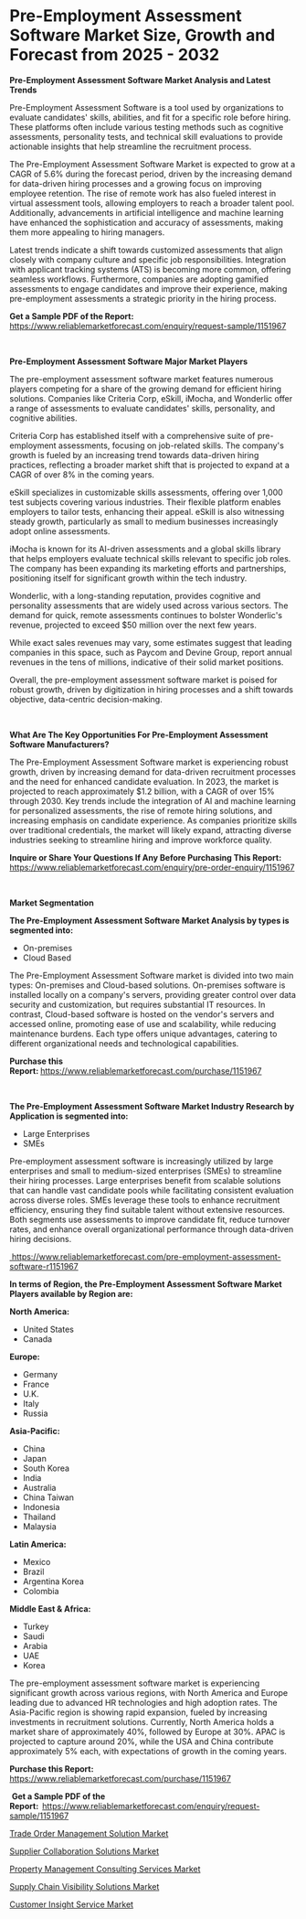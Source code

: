 <p><h1>Pre-Employment Assessment Software Market Size, Growth and Forecast from 2025 - 2032</h1></p><p><strong>Pre-Employment Assessment Software Market Analysis and Latest Trends</strong></p>
<p><p>Pre-Employment Assessment Software is a tool used by organizations to evaluate candidates' skills, abilities, and fit for a specific role before hiring. These platforms often include various testing methods such as cognitive assessments, personality tests, and technical skill evaluations to provide actionable insights that help streamline the recruitment process. </p><p>The Pre-Employment Assessment Software Market is expected to grow at a CAGR of 5.6% during the forecast period, driven by the increasing demand for data-driven hiring processes and a growing focus on improving employee retention. The rise of remote work has also fueled interest in virtual assessment tools, allowing employers to reach a broader talent pool. Additionally, advancements in artificial intelligence and machine learning have enhanced the sophistication and accuracy of assessments, making them more appealing to hiring managers. </p><p>Latest trends indicate a shift towards customized assessments that align closely with company culture and specific job responsibilities. Integration with applicant tracking systems (ATS) is becoming more common, offering seamless workflows. Furthermore, companies are adopting gamified assessments to engage candidates and improve their experience, making pre-employment assessments a strategic priority in the hiring process.</p></p>
<p><strong>Get a Sample PDF of the Report:&nbsp;</strong> <a href="https://www.reliablemarketforecast.com/enquiry/request-sample/1151967?utm_campaign=1108&utm_medium=2&utm_source=Github&utm_content=ia&utm_term=11032025&utm_id=pre-employment-assessment-software">https://www.reliablemarketforecast.com/enquiry/request-sample/1151967</a></p>
<p>&nbsp;</p>
<p><strong>Pre-Employment Assessment Software Major Market Players</strong></p>
<p><p>The pre-employment assessment software market features numerous players competing for a share of the growing demand for efficient hiring solutions. Companies like Criteria Corp, eSkill, iMocha, and Wonderlic offer a range of assessments to evaluate candidates' skills, personality, and cognitive abilities.</p><p>Criteria Corp has established itself with a comprehensive suite of pre-employment assessments, focusing on job-related skills. The company's growth is fueled by an increasing trend towards data-driven hiring practices, reflecting a broader market shift that is projected to expand at a CAGR of over 8% in the coming years.</p><p>eSkill specializes in customizable skills assessments, offering over 1,000 test subjects covering various industries. Their flexible platform enables employers to tailor tests, enhancing their appeal. eSkill is also witnessing steady growth, particularly as small to medium businesses increasingly adopt online assessments.</p><p>iMocha is known for its AI-driven assessments and a global skills library that helps employers evaluate technical skills relevant to specific job roles. The company has been expanding its marketing efforts and partnerships, positioning itself for significant growth within the tech industry.</p><p>Wonderlic, with a long-standing reputation, provides cognitive and personality assessments that are widely used across various sectors. The demand for quick, remote assessments continues to bolster Wonderlic's revenue, projected to exceed $50 million over the next few years.</p><p>While exact sales revenues may vary, some estimates suggest that leading companies in this space, such as Paycom and Devine Group, report annual revenues in the tens of millions, indicative of their solid market positions.</p><p>Overall, the pre-employment assessment software market is poised for robust growth, driven by digitization in hiring processes and a shift towards objective, data-centric decision-making.</p></p>
<p>&nbsp;</p>
<p><strong>What Are The Key Opportunities For Pre-Employment Assessment Software Manufacturers?</strong></p>
<p><p>The Pre-Employment Assessment Software market is experiencing robust growth, driven by increasing demand for data-driven recruitment processes and the need for enhanced candidate evaluation. In 2023, the market is projected to reach approximately $1.2 billion, with a CAGR of over 15% through 2030. Key trends include the integration of AI and machine learning for personalized assessments, the rise of remote hiring solutions, and increasing emphasis on candidate experience. As companies prioritize skills over traditional credentials, the market will likely expand, attracting diverse industries seeking to streamline hiring and improve workforce quality.</p></p>
<p><strong>Inquire or Share Your Questions If Any Before Purchasing This Report:</strong> <a href="https://www.reliablemarketforecast.com/enquiry/pre-order-enquiry/1151967?utm_campaign=1108&utm_medium=2&utm_source=Github&utm_content=ia&utm_term=11032025&utm_id=pre-employment-assessment-software">https://www.reliablemarketforecast.com/enquiry/pre-order-enquiry/1151967</a></p>
<p>&nbsp;</p>
<p><strong>Market Segmentation</strong></p>
<p><strong>The Pre-Employment Assessment Software Market Analysis by types is segmented into:</strong></p>
<p><ul><li>On-premises</li><li>Cloud Based</li></ul></p>
<p><p>The Pre-Employment Assessment Software market is divided into two main types: On-premises and Cloud-based solutions. On-premises software is installed locally on a company's servers, providing greater control over data security and customization, but requires substantial IT resources. In contrast, Cloud-based software is hosted on the vendor's servers and accessed online, promoting ease of use and scalability, while reducing maintenance burdens. Each type offers unique advantages, catering to different organizational needs and technological capabilities.</p></p>
<p><strong>Purchase this Report:&nbsp;</strong><a href="https://www.reliablemarketforecast.com/purchase/1151967?utm_campaign=1108&utm_medium=2&utm_source=Github&utm_content=ia&utm_term=11032025&utm_id=pre-employment-assessment-software">https://www.reliablemarketforecast.com/purchase/1151967</a></p>
<p>&nbsp;</p>
<p><strong>The Pre-Employment Assessment Software Market Industry Research by Application is segmented into:</strong></p>
<p><ul><li>Large Enterprises</li><li>SMEs</li></ul></p>
<p><p>Pre-employment assessment software is increasingly utilized by large enterprises and small to medium-sized enterprises (SMEs) to streamline their hiring processes. Large enterprises benefit from scalable solutions that can handle vast candidate pools while facilitating consistent evaluation across diverse roles. SMEs leverage these tools to enhance recruitment efficiency, ensuring they find suitable talent without extensive resources. Both segments use assessments to improve candidate fit, reduce turnover rates, and enhance overall organizational performance through data-driven hiring decisions.</p></p>
<p><a href="https://www.reliablemarketforecast.com/pre-employment-assessment-software-r1151967?utm_campaign=1108&utm_medium=2&utm_source=Github&utm_content=ia&utm_term=11032025&utm_id=pre-employment-assessment-software">&nbsp;https://www.reliablemarketforecast.com/pre-employment-assessment-software-r1151967</a></p>
<p><strong>In terms of Region, the Pre-Employment Assessment Software Market Players available by Region are:</strong></p>
<p>
    <p> <strong> North America: </strong>
        <ul>
            <li>United States</li>
            <li>Canada</li>
        </ul>
        </p> 
    <p> <strong> Europe: </strong>
        <ul>
            <li>Germany</li>
            <li>France</li>
            <li>U.K.</li>
            <li>Italy</li>
            <li>Russia</li>
        </ul>
        </p> 
    <p> <strong> Asia-Pacific: </strong>
        <ul>
            <li>China</li>
            <li>Japan</li>
            <li>South Korea</li>
            <li>India</li>
            <li>Australia</li>
            <li>China Taiwan</li>
            <li>Indonesia</li>
            <li>Thailand</li>
            <li>Malaysia</li>
        </ul>
        </p> 
    <p> <strong> Latin America: </strong>
        <ul>
            <li>Mexico</li>
            <li>Brazil</li>
            <li>Argentina Korea</li>
            <li>Colombia</li>
        </ul>
        </p> 
    <p> <strong> Middle East & Africa: </strong>
        <ul>
            <li>Turkey</li>
            <li>Saudi</li>
            <li>Arabia</li>
            <li>UAE</li>
            <li>Korea</li>
        </ul>
    </p>
    </p>
<p><p>The pre-employment assessment software market is experiencing significant growth across various regions, with North America and Europe leading due to advanced HR technologies and high adoption rates. The Asia-Pacific region is showing rapid expansion, fueled by increasing investments in recruitment solutions. Currently, North America holds a market share of approximately 40%, followed by Europe at 30%. APAC is projected to capture around 20%, while the USA and China contribute approximately 5% each, with expectations of growth in the coming years.</p></p>
<p><strong>Purchase this Report: </strong><a href="https://www.reliablemarketforecast.com/purchase/1151967?utm_campaign=1108&utm_medium=2&utm_source=Github&utm_content=ia&utm_term=11032025&utm_id=pre-employment-assessment-software">https://www.reliablemarketforecast.com/purchase/1151967</a></p>
<p>&nbsp;<strong>Get a Sample PDF of the Report:&nbsp;&nbsp;</strong><a href="https://www.reliablemarketforecast.com/enquiry/request-sample/1151967?utm_campaign=1108&utm_medium=2&utm_source=Github&utm_content=ia&utm_term=11032025&utm_id=pre-employment-assessment-software">https://www.reliablemarketforecast.com/enquiry/request-sample/1151967</a></p>
<p><strong></strong></p>
<p><p><a href="https://github.com/tahjaylestro/Market-Research-Report-List-1/blob/main/trade-order-management-solution-market.md?utm_campaign=1108&utm_medium=2&utm_source=Github&utm_content=ia&utm_term=11032025&utm_id=pre-employment-assessment-software">Trade Order Management Solution Market</a></p><p><a href="https://github.com/klenaestien23/Market-Research-Report-List-1/blob/main/supplier-collaboration-solutions-market.md?utm_campaign=1108&utm_medium=2&utm_source=Github&utm_content=ia&utm_term=11032025&utm_id=pre-employment-assessment-software">Supplier Collaboration Solutions Market</a></p><p><a href="https://github.com/mismannely/Market-Research-Report-List-1/blob/main/property-management-consulting-services-market.md?utm_campaign=1108&utm_medium=2&utm_source=Github&utm_content=ia&utm_term=11032025&utm_id=pre-employment-assessment-software">Property Management Consulting Services Market</a></p><p><a href="https://github.com/ishikodehira/Market-Research-Report-List-1/blob/main/supply-chain-visibility-solutions-market.md?utm_campaign=1108&utm_medium=2&utm_source=Github&utm_content=ia&utm_term=11032025&utm_id=pre-employment-assessment-software">Supply Chain Visibility Solutions Market</a></p><p><a href="https://github.com/tentandyik/Market-Research-Report-List-1/blob/main/customer-insight-service-market.md?utm_campaign=1108&utm_medium=2&utm_source=Github&utm_content=ia&utm_term=11032025&utm_id=pre-employment-assessment-software">Customer Insight Service Market</a></p></p>